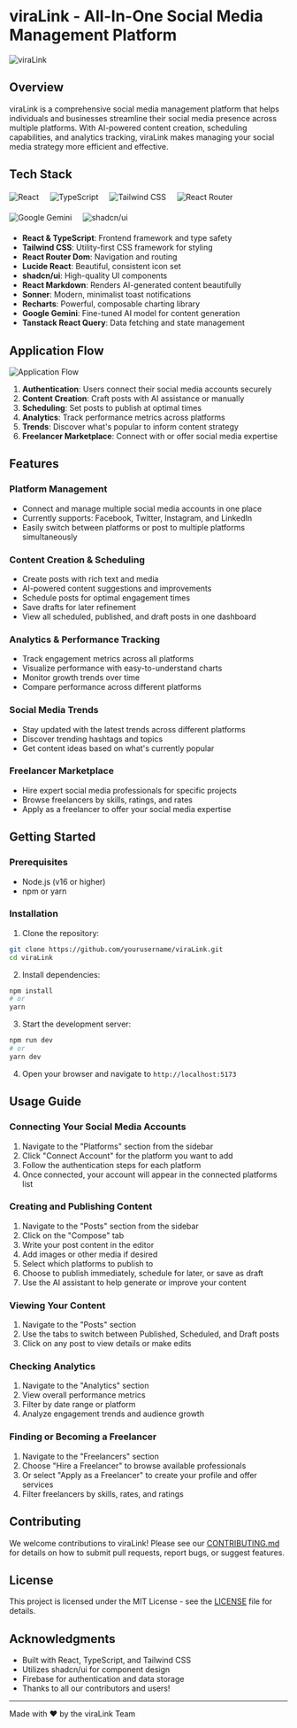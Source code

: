
# viraLink - All-In-One Social Media Management Platform

![viraLink](https://api.dicebear.com/7.x/identicon/svg?seed=viralink&backgroundColor=0891b2&radius=50)

## Overview

viraLink is a comprehensive social media management platform that helps individuals and businesses streamline their social media presence across multiple platforms. With AI-powered content creation, scheduling capabilities, and analytics tracking, viraLink makes managing your social media strategy more efficient and effective.

## Tech Stack

<div style="display: flex; gap: 20px; margin: 20px 0; flex-wrap: wrap;">
  <img src="https://img.shields.io/badge/React-20232A?style=for-the-badge&logo=react&logoColor=61DAFB" alt="React" />
  <img src="https://img.shields.io/badge/TypeScript-007ACC?style=for-the-badge&logo=typescript&logoColor=white" alt="TypeScript" />
  <img src="https://img.shields.io/badge/Tailwind_CSS-38B2AC?style=for-the-badge&logo=tailwind-css&logoColor=white" alt="Tailwind CSS" />
  <img src="https://img.shields.io/badge/React_Router-CA4245?style=for-the-badge&logo=react-router&logoColor=white" alt="React Router" />
  <img src="https://img.shields.io/badge/Google_Gemini-4285F4?style=for-the-badge&logo=google&logoColor=white" alt="Google Gemini" />
  <img src="https://img.shields.io/badge/shadcn/ui-000000?style=for-the-badge&logo=shadcnui&logoColor=white" alt="shadcn/ui" />
</div>

- **React & TypeScript**: Frontend framework and type safety
- **Tailwind CSS**: Utility-first CSS framework for styling
- **React Router Dom**: Navigation and routing
- **Lucide React**: Beautiful, consistent icon set
- **shadcn/ui**: High-quality UI components
- **React Markdown**: Renders AI-generated content beautifully
- **Sonner**: Modern, minimalist toast notifications
- **Recharts**: Powerful, composable charting library
- **Google Gemini**: Fine-tuned AI model for content generation
- **Tanstack React Query**: Data fetching and state management

## Application Flow

![Application Flow](https://mermaid.ink/img/pako:eNqFksFqwzAMhl_F-NQO2r5AT8tgY4OxwwajrVlDaxPbMl0a-t67kzpt0m6Tk9D_fRJCSGGYjFIQIXnx-nXyxYxRPOUmITMR3fCxXXcuRK-nqvOVL2xjJl6pNKl8s3KVJ6oZbVS2Jms3V2zXSqvJXu7JmJE6P-u6pZbclFTRkpbPbXnvOKUDx1Qzn8wMJw0xqEpeDaU4z17rzkbfMQVm-8M-wvhQTWCRoG9EGgTZ0vM-ChCZbMuqBzGNnUhDU6O2YIZmJPTBdmRhHHVDMuQ4gd2vW9eC2DQlBo7hVKhNQxg2X33fkznwD1GwE1dE3bfmj-Js7Mx_GYvLvGiuiurJPM6t-QNjZJ38?type=png)

1. **Authentication**: Users connect their social media accounts securely
2. **Content Creation**: Craft posts with AI assistance or manually
3. **Scheduling**: Set posts to publish at optimal times
4. **Analytics**: Track performance metrics across platforms
5. **Trends**: Discover what's popular to inform content strategy
6. **Freelancer Marketplace**: Connect with or offer social media expertise

## Features

### Platform Management
- Connect and manage multiple social media accounts in one place
- Currently supports: Facebook, Twitter, Instagram, and LinkedIn
- Easily switch between platforms or post to multiple platforms simultaneously

### Content Creation & Scheduling
- Create posts with rich text and media
- AI-powered content suggestions and improvements
- Schedule posts for optimal engagement times
- Save drafts for later refinement
- View all scheduled, published, and draft posts in one dashboard

### Analytics & Performance Tracking
- Track engagement metrics across all platforms
- Visualize performance with easy-to-understand charts
- Monitor growth trends over time
- Compare performance across different platforms

### Social Media Trends
- Stay updated with the latest trends across different platforms
- Discover trending hashtags and topics
- Get content ideas based on what's currently popular

### Freelancer Marketplace
- Hire expert social media professionals for specific projects
- Browse freelancers by skills, ratings, and rates
- Apply as a freelancer to offer your social media expertise

## Getting Started

### Prerequisites
- Node.js (v16 or higher)
- npm or yarn

### Installation

1. Clone the repository:
```bash
git clone https://github.com/yourusername/viraLink.git
cd viraLink
```

2. Install dependencies:
```bash
npm install
# or
yarn
```

3. Start the development server:
```bash
npm run dev
# or
yarn dev
```

4. Open your browser and navigate to `http://localhost:5173`

## Usage Guide

### Connecting Your Social Media Accounts

1. Navigate to the "Platforms" section from the sidebar
2. Click "Connect Account" for the platform you want to add
3. Follow the authentication steps for each platform
4. Once connected, your account will appear in the connected platforms list

### Creating and Publishing Content

1. Navigate to the "Posts" section from the sidebar
2. Click on the "Compose" tab
3. Write your post content in the editor
4. Add images or other media if desired
5. Select which platforms to publish to
6. Choose to publish immediately, schedule for later, or save as draft
7. Use the AI assistant to help generate or improve your content

### Viewing Your Content

1. Navigate to the "Posts" section
2. Use the tabs to switch between Published, Scheduled, and Draft posts
3. Click on any post to view details or make edits

### Checking Analytics

1. Navigate to the "Analytics" section
2. View overall performance metrics
3. Filter by date range or platform
4. Analyze engagement trends and audience growth

### Finding or Becoming a Freelancer

1. Navigate to the "Freelancers" section
2. Choose "Hire a Freelancer" to browse available professionals
3. Or select "Apply as a Freelancer" to create your profile and offer services
4. Filter freelancers by skills, rates, and ratings

## Contributing

We welcome contributions to viraLink! Please see our [CONTRIBUTING.md](CONTRIBUTING.md) for details on how to submit pull requests, report bugs, or suggest features.

## License

This project is licensed under the MIT License - see the [LICENSE](LICENSE) file for details.

## Acknowledgments

- Built with React, TypeScript, and Tailwind CSS
- Utilizes shadcn/ui for component design
- Firebase for authentication and data storage
- Thanks to all our contributors and users!

---

Made with ❤️ by the viraLink Team
